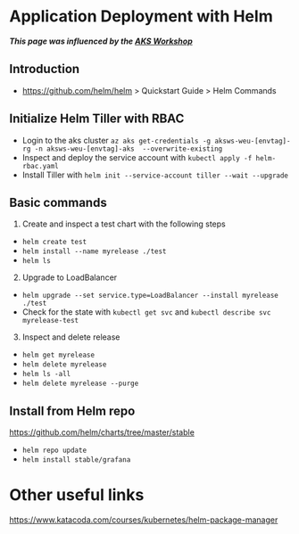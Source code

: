 # Application Deployment with Helm

***This page was influenced by the [AKS Workshop](https://aksworkshop.io/)***

## Introduction

- https://github.com/helm/helm > Quickstart Guide > Helm Commands

## Initialize Helm Tiller with RBAC  
- Login to the aks cluster `az aks get-credentials -g aksws-weu-[envtag]-rg -n aksws-weu-[envtag]-aks  --overwrite-existing`
- Inspect and deploy the service account with `kubectl apply -f helm-rbac.yaml`
- Install Tiller with `helm init --service-account tiller --wait --upgrade`

## Basic commands 
1. Create and inspect a test chart with the following steps
- `helm create test`
- `helm install --name myrelease ./test`
- `helm ls`
  
2. Upgrade to LoadBalancer
- `helm upgrade --set service.type=LoadBalancer --install myrelease ./test`
- Check for the state with `kubectl get svc` and `kubectl describe svc myrelease-test`

3. Inspect and delete release
- `helm get myrelease`
- `helm delete myrelease`
- `helm ls -all`
- `helm delete myrelease --purge`

## Install from Helm repo
https://github.com/helm/charts/tree/master/stable
- `helm repo update`
- `helm install stable/grafana`


# Other useful links

https://www.katacoda.com/courses/kubernetes/helm-package-manager

